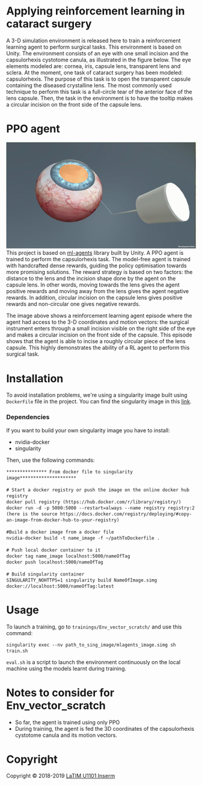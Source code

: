 # Applying reinforcement learning in cataract surgery
A 3-D simulation environment is released here to train a reinforcement learning agent to perform surgical tasks. This
environment is based on Unity. The environment consists of an eye with one small incision and the capsulorhexis cystotome canula, as illustrated in the figure below. The eye elements modeled are: cornea, iris, capsule lens, transparent lens and sclera. At the moment, one task of cataract surgery has been modeled: capsulorhexis. The purpose of this task is to open the transparent capsule containing the diseased crystalline lens. The most commonly used technique to perform this task is a full-circle tear of the anterior face of the lens capsule. Then, the task in the environment is to have the tooltip makes a circular incision on the front side of the capsule lens.

# PPO agent
![Agent is doing the task](env_video-view-1.gif)
This project is based on [ml-agents](https://github.com/Unity-Technologies/ml-agents) library built by Unity. A PPO agent is trained to perform the capsulorhexis task. The model-free agent is trained with handcrafted dense rewards, guiding the policy optimisation towards more promising solutions. The reward strategy is based on two factors: the distance to the lens and the
incision shape done by the agent on the capsule lens. In other words, moving towards the lens gives the agent
positive rewards and moving away from the lens gives the agent negative rewards. In addition, circular incision on
the capsule lens gives positive rewards and non-circular one gives negative rewards.

The image above shows a reinforcement learning agent episode where the agent had access to the
3-D coordinates and motion vectors: the surgical instrument enters through a small incision visible on the right
side of the eye and makes a circular incision on the front side of the capsule. This episode shows that the agent is
able to incise a roughly circular piece of the lens capsule. This highly demonstrates the ability of a RL agent to
perform this surgical task.

# Installation
To avoid installation problems, we're using a singularity image built using ```DockerFile``` file in the project. You can find the singularity image in this [link](http://tiny.cc/764wbz). 

### Dependencies
If you want to build your own singularity image you have to install:
- nvidia-docker
- singularity

Then, use the following commands:
```
*************** From docker file to singularity image*********************

# Start a docker registry or push the image on the online docker hub registry
docker pull registry (https://hub.docker.com/r/library/registry/)
docker run -d -p 5000:5000 --restart=always --name registry registry:2 (here is the source https://docs.docker.com/registry/deploying/#copy-an-image-from-docker-hub-to-your-registry)

#Build a docker image from a docker file
nvidia-docker build -t name_image -f ~/pathToDockerfile .

# Push local docker container to it
docker tag name_image localhost:5000/nameOfTag
docker push localhost:5000/nameOfTag

# Build singularity container
SINGULARITY_NOHTTPS=1 singularity build NameOfImage.simg docker://localhost:5000/nameOfTag:latest
```

# Usage
To launch a training, go to ```trainings/Env_vector_scratch/``` and use this command:
```
singularity exec --nv path_to_sing_image/mlagents_image.simg sh train.sh
```

```eval.sh``` is a script to launch the environment continuously on the local machine using the models learnt during training.

# Notes to consider for Env_vector_scratch
- So far, the agent is trained using only PPO
- During training, the agent is fed the 3D coordinates of the capsulorhexis cystotome canula and its motion vectors.

# Copyright
Copyright © 2018-2019 [LaTIM U1101 Inserm](http://latim.univ-brest.fr/)




